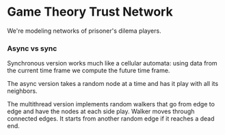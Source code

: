# Game Theory Trust Network

We're modeling networks of prisoner's dilema players.


### Async vs sync

Synchronous version works much like a cellular automata: using data from the current time frame we compute the future time frame.

The async version takes a random node at a time and has it play with all its neighbors.

The multithread version implements random walkers that go from edge to edge and have the nodes at each side play. Walker moves through connected edges. It starts from another random edge if it reaches a dead end.
